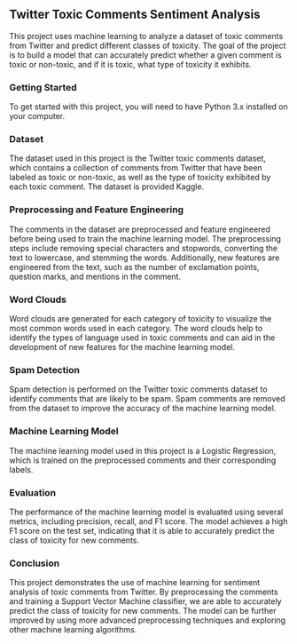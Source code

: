 ## Twitter Toxic Comments Sentiment Analysis <br>

This project uses machine learning to analyze a dataset of toxic comments from Twitter and predict different classes of toxicity.
The goal of the project is to build a model that can accurately predict whether a given comment is toxic or non-toxic, and if it is toxic, what type of toxicity it exhibits.

### Getting Started <br>
To get started with this project, you will need to have Python 3.x installed on your computer. 

### Dataset <br>
The dataset used in this project is the Twitter toxic comments dataset, which contains a collection of comments from Twitter that have been labeled as toxic or non-toxic, as well as the type of toxicity exhibited by each toxic comment. The dataset is provided Kaggle.

### Preprocessing and Feature Engineering <br>
The comments in the dataset are preprocessed and feature engineered before being used to train the machine learning model. 
The preprocessing steps include removing special characters and stopwords, converting the text to lowercase, and stemming the words. 
Additionally, new features are engineered from the text, such as the number of exclamation points, question marks, and mentions in the comment.

### Word Clouds <br>
Word clouds are generated for each category of toxicity to visualize the most common words used in each category. 
The word clouds help to identify the types of language used in toxic comments and can aid in the development of new features for the machine learning model.

### Spam Detection <br>
Spam detection is performed on the Twitter toxic comments dataset to identify comments that are likely to be spam. 
Spam comments are removed from the dataset to improve the accuracy of the machine learning model.

### Machine Learning Model <br>
The machine learning model used in this project is a Logistic Regression, which is trained on the preprocessed comments and their corresponding labels.

### Evaluation <br>
The performance of the machine learning model is evaluated using several metrics, including precision, recall, and F1 score. The model achieves a high F1 score on the test set, indicating that it is able to accurately predict the class of toxicity for new comments.

### Conclusion <br>
This project demonstrates the use of machine learning for sentiment analysis of toxic comments from Twitter. 
By preprocessing the comments and training a Support Vector Machine classifier, 
we are able to accurately predict the class of toxicity for new comments. 
The model can be further improved by using more advanced preprocessing techniques and exploring other machine learning algorithms.





